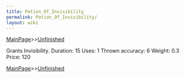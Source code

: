 ```yaml
---
title: Potion_Of_Invisibility
permalink: Potion_Of_Invisibility/
layout: wiki
---
```


[MainPage](/keeperrl_wiki/ "wikilink")>>[Unfinished](/keeperrl_wiki/Unfinished "wikilink")



 Grants Invisibility.
 Duration: 15
 Uses: 1
 Thrown accuracy: 6
 Weight: 0.3
 Price: 120

[MainPage](/keeperrl_wiki/ "wikilink")>>[Unfinished](/keeperrl_wiki/Unfinished "wikilink")

